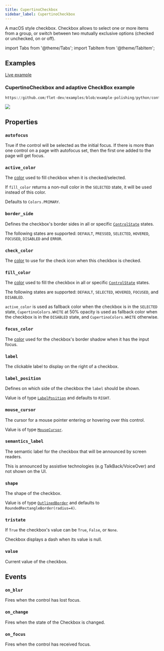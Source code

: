 ```yaml
---
title: CupertinoCheckbox
sidebar_label: CupertinoCheckbox
---
```


A macOS style checkbox. Checkbox allows to select one or more items from a group, or switch between two mutually exclusive options (checked or unchecked, on or off).

import Tabs from '@theme/Tabs';
import TabItem from '@theme/TabItem';

## Examples

[Live example](https://flet-controls-gallery.fly.dev/input/cupertinocheckbox)

### CupertinoCheckbox and adaptive CheckBox example


```python reference
https://github.com/flet-dev/examples/blob/example-polishing/python/controls/cupertino/cupertino-input-and-selections/cupertino-checkbox-example.py
```


<img src="/img/docs/controls/cupertinocheckbox/cupertinocheckbox.png" className="screenshot-70" />

## Properties

### `autofocus`

True if the control will be selected as the initial focus. If there is more than one control on a page with autofocus set, then the first one added to the page will get focus.

### `active_color`

The [color](/docs/reference/colors) used to fill checkbox when it is checked/selected.

If `fill_color` returns a non-null color in the `SELECTED` state, it will be used instead of this color.

Defaults to `Colors.PRIMARY`.

### `border_side`

Defines the checkbox's border sides in all or specific [`ControlState`](/docs/reference/types/controlstate) states.

The following states are supported: `DEFAULT`, `PRESSED`, `SELECTED`, `HOVERED`, `FOCUSED`, `DISABLED` and `ERROR`.

### `check_color`

The [color](/docs/reference/colors) to use for the check icon when this checkbox is checked.

### `fill_color`

The [color](/docs/reference/colors) used to fill the checkbox in all or specific [`ControlState`](/docs/reference/types/controlstate) states.

The following states are supported: `DEFAULT`, `SELECTED`, `HOVERED`, `FOCUSED`, and `DISABLED`.

`active_color` is used as fallback color when the checkbox is in the `SELECTED` state, 
`CupertinoColors.WHITE` at 50% opacity is used as fallback color when the checkbox is in the `DISABLED` state, and `CupertinoColors.WHITE` otherwise.

### `focus_color`

The [color](/docs/reference/colors) used for the checkbox's border shadow when it has the input focus.

### `label`

The clickable label to display on the right of a checkbox.

### `label_position`

Defines on which side of the checkbox the `label` should be shown.

Value is of type [`LabelPosition`](/docs/reference/types/labelposition) and defaults to `RIGHT`.

### `mouse_cursor`

The cursor for a mouse pointer entering or hovering over this control.

Value is of type [`MouseCursor`](/docs/reference/types/mousecursor).

### `semantics_label`

The semantic label for the checkbox that will be announced by screen readers.

This is announced by assistive technologies (e.g TalkBack/VoiceOver) and not shown on the UI.

### `shape`

The shape of the checkbox.

Value is of type [`OutlinedBorder`](/docs/reference/types/outlinedborder) and defaults to `RoundedRectangleBorder(radius=4)`.

### `tristate`

If `True` the checkbox's value can be `True`, `False`, or `None`.

Checkbox displays a dash when its value is null.

### `value`

Current value of the checkbox.

## Events

### `on_blur`

Fires when the control has lost focus.

### `on_change`

Fires when the state of the Checkbox is changed.

### `on_focus`

Fires when the control has received focus.
